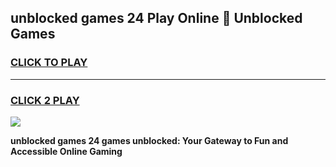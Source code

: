 
## unblocked games 24 Play Online 👋 Unblocked Games
<h3>
<a href="https://premium.freeplayer.one?title=unblocked_games_24&ref=19F">CLICK TO PLAY</a></h3>
<hr>

<h3>
<a href="https://premium.freeplayer.one?title=unblocked_games_24&ref=19F">CLICK 2 PLAY</a>
  
</h3>

<a href="https://premium.freeplayer.one?title=unblocked_games_24&ref=19F"><img src="https://clearcache.store/games.png"></a>


**unblocked games 24 games unblocked: Your Gateway to Fun and Accessible Online Gaming**
